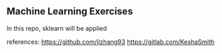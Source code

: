 ## Machine Learning Exercises
 

In this repo, sklearn will be applied

references:
https://github.com/jlzhang93
https://gitlab.com/KeshaSmith
